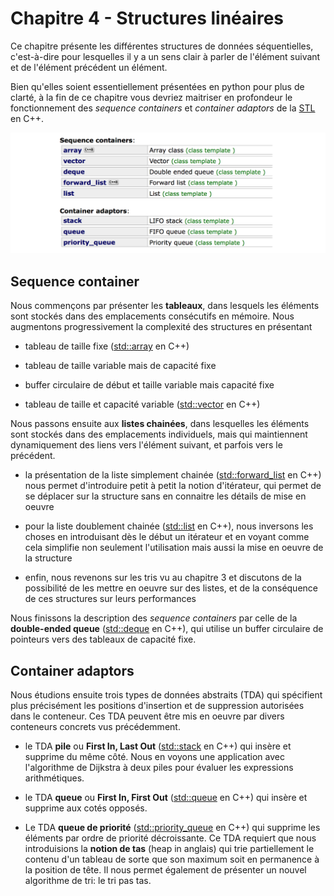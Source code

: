 # Chapitre 4 - Structures linéaires

Ce chapitre présente les différentes structures de données séquentielles, c'est-à-dire pour lesquelles il y a un sens clair à parler de l'élément suivant et de l'élément précédent un élément. 

Bien qu'elles soient essentiellement présentées en python pour plus de clarté, à la fin de ce chapitre vous devriez maitriser en profondeur le fonctionnement des *sequence containers* et *container adaptors* de la [STL](http://www.cplusplus.com/reference/stl/) en C++. 

![Conteneurs STL](include/stl.png)

## Sequence container

Nous commençons par présenter les **tableaux**, dans lesquels les éléments sont stockés dans des emplacements consécutifs en mémoire. Nous augmentons progressivement la complexité des structures en présentant 

* tableau de taille fixe ([std::array](http://www.cplusplus.com/reference/array/array/) en C++)

* tableau de taille variable mais de capacité fixe

* buffer circulaire de début et taille variable mais capacité fixe

* tableau de taille et capacité variable ([std::vector](http://www.cplusplus.com/reference/vector/vector/) en C++)

Nous passons ensuite aux **listes chainées**, dans lesquelles les éléments sont stockés dans des emplacements individuels, mais qui maintiennent dynamiquement des liens vers l'élément suivant, et parfois vers le précédent. 

* la présentation de la liste simplement chainée ([std::forward_list](http://www.cplusplus.com/reference/forward_list/forward_list/) en C++) nous permet d'introduire petit à petit la notion d'itérateur, qui permet de se déplacer sur la structure sans en connaitre les détails de mise en oeuvre

* pour la liste doublement chainée ([std::list](http://www.cplusplus.com/reference/list/list/) en C++), nous inversons les choses en introduisant dès le début un itérateur et en voyant comme cela simplifie non seulement l'utilisation mais aussi la mise en oeuvre de la structure

* enfin, nous revenons sur les tris vu au chapitre 3 et discutons de la possibilité de les mettre en oeuvre sur des listes, et de la conséquence de ces structures sur leurs performances

Nous finissons la description des *sequence containers* par celle de la **double-ended queue** ([std::deque](http://www.cplusplus.com/reference/deque/deque/) en C++), qui utilise un buffer circulaire de pointeurs vers des tableaux de capacité fixe. 

##  Container adaptors

Nous étudions ensuite trois types de données abstraits (TDA) qui spécifient plus précisément les positions d'insertion et de suppression autorisées dans le conteneur. Ces TDA peuvent être mis en oeuvre par divers conteneurs concrets vus précédemment.

* le TDA **pile** ou **First In, Last Out** ([std::stack](http://www.cplusplus.com/reference/stack/stack/) en C++) qui insère et supprime du même côté. Nous en voyons une application avec l'algorithme de Dijkstra à deux piles pour évaluer les expressions arithmétiques. 

* le TDA **queue** ou **First In, First Out** ([std::queue](http://www.cplusplus.com/reference/queue/queue/) en C++) qui insère et supprime aux cotés opposés. 

* Le TDA **queue de priorité** ([std::priority_queue](http://www.cplusplus.com/reference/queue/priority_queue/) en C++) qui supprime les éléments par ordre de priorité décroissante. Ce TDA requiert que nous introduisions la **notion de tas** (heap in anglais) qui trie partiellement le contenu d'un tableau de sorte que son maximum soit en permanence à la position de tête. Il nous permet également de présenter un nouvel algorithme de tri: le tri pas tas. 
